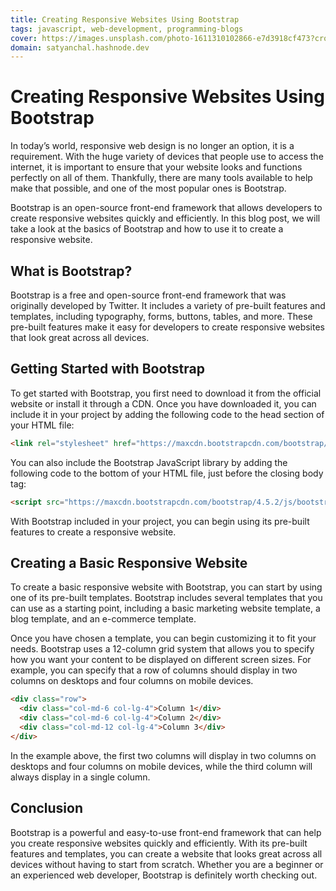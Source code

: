 ```yaml
---
title: Creating Responsive Websites Using Bootstrap 
tags: javascript, web-development, programming-blogs
cover: https://images.unsplash.com/photo-1611310102866-e7d3918cf473?crop=entropy&cs=tinysrgb&fit=max&fm=jpg&ixid=MnwzNDExMjB8MHwxfHNlYXJjaHwyNHx8c2V0dXB8ZW58MHx8fHwxNjc4Nzk4MTAy&ixlib=rb-4.0.3&q=80&w=1080
domain: satyanchal.hashnode.dev
--- 
```

# Creating Responsive Websites Using Bootstrap 

In today’s world, responsive web design is no longer an option, it is a requirement. With the huge variety of devices that people use to access the internet, it is important to ensure that your website looks and functions perfectly on all of them. Thankfully, there are many tools available to help make that possible, and one of the most popular ones is Bootstrap.

Bootstrap is an open-source front-end framework that allows developers to create responsive websites quickly and efficiently. In this blog post, we will take a look at the basics of Bootstrap and how to use it to create a responsive website.

## What is Bootstrap?

Bootstrap is a free and open-source front-end framework that was originally developed by Twitter. It includes a variety of pre-built features and templates, including typography, forms, buttons, tables, and more. These pre-built features make it easy for developers to create responsive websites that look great across all devices.

## Getting Started with Bootstrap

To get started with Bootstrap, you first need to download it from the official website or install it through a CDN. Once you have downloaded it, you can include it in your project by adding the following code to the head section of your HTML file:

```html
<link rel="stylesheet" href="https://maxcdn.bootstrapcdn.com/bootstrap/4.5.2/css/bootstrap.min.css">
```

You can also include the Bootstrap JavaScript library by adding the following code to the bottom of your HTML file, just before the closing body tag:

```html
<script src="https://maxcdn.bootstrapcdn.com/bootstrap/4.5.2/js/bootstrap.min.js"></script>
```

With Bootstrap included in your project, you can begin using its pre-built features to create a responsive website.

## Creating a Basic Responsive Website

To create a basic responsive website with Bootstrap, you can start by using one of its pre-built templates. Bootstrap includes several templates that you can use as a starting point, including a basic marketing website template, a blog template, and an e-commerce template.

Once you have chosen a template, you can begin customizing it to fit your needs. Bootstrap uses a 12-column grid system that allows you to specify how you want your content to be displayed on different screen sizes. For example, you can specify that a row of columns should display in two columns on desktops and four columns on mobile devices.

```html
<div class="row">
  <div class="col-md-6 col-lg-4">Column 1</div>
  <div class="col-md-6 col-lg-4">Column 2</div>
  <div class="col-md-12 col-lg-4">Column 3</div>
</div>
```

In the example above, the first two columns will display in two columns on desktops and four columns on mobile devices, while the third column will always display in a single column.

## Conclusion

Bootstrap is a powerful and easy-to-use front-end framework that can help you create responsive websites quickly and efficiently. With its pre-built features and templates, you can create a website that looks great across all devices without having to start from scratch. Whether you are a beginner or an experienced web developer, Bootstrap is definitely worth checking out.
